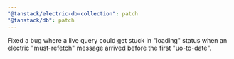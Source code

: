 ```yaml
---
"@tanstack/electric-db-collection": patch
"@tanstack/db": patch
---
```


Fixed a bug where a live query could get stuck in "loading" status when an electric "must-refetch" message arrived before the first "uo-to-date".
